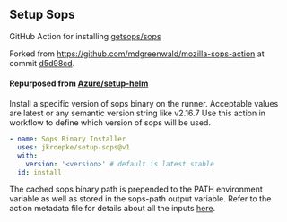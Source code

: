 ## Setup Sops

GitHub Action for installing [getsops/sops](https://github.com/getsops/sops)

Forked from https://github.com/mdgreenwald/mozilla-sops-action at commit
[d5d98cd](https://github.com/mdgreenwald/mozilla-sops-action/commit/d5d98cda6887cb60dd8bc4e358d5965910cf8824).

#### Repurposed from [Azure/setup-helm](https://github.com/Azure/setup-helm)

Install a specific version of sops binary on the runner. Acceptable values are
latest or any semantic version string like v2.16.7 Use this action in workflow
to define which version of sops will be used.

```yaml
- name: Sops Binary Installer
  uses: jkroepke/setup-sops@v1
  with:
    version: '<version>' # default is latest stable
  id: install
```

The cached sops binary path is prepended to the PATH environment variable as
well as stored in the sops-path output variable. Refer to the action metadata
file for details about all the inputs
[here](https://github.com/mdgreenwald/mozilla-sops-action/blob/master/action.yml).
